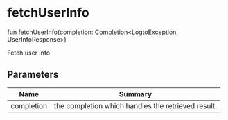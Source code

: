 # fetchUserInfo


fun fetchUserInfo(completion: [Completion](../../io.logto.sdk.android.completion/-completion/index.md)&lt;[LogtoException](../../io.logto.sdk.android.exception/-logto-exception/index.md), UserInfoResponse&gt;)

Fetch user info

## Parameters


| Name  | Summary |
|---|---|
| completion | the completion which handles the retrieved result. |
